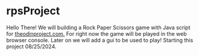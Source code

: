 # rpsProject

Hello There! We will building a Rock Paper Scissors game with Java script for <a href = "https://theodinproject.com"> theodinproject.com.</a> For right now the game will be played in the web browser console. Later on we will add a gui to be used to play! Starting this project 08/25/2024. 